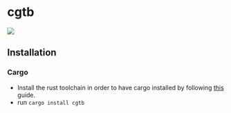 # cgtb
![](https://img.shields.io/badge/made_by_cryptograthor-black?style=flat&logo=undertale&logoColor=hotpink)
## Installation
### Cargo
- Install the rust toolchain in order to have cargo installed by following [this](https://www.rust-lang.org/tools/install) guide.
- run `cargo install cgtb`
